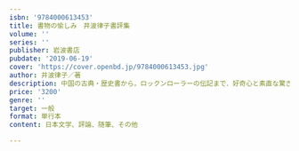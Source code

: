 ```yaml
---
isbn: '9784000613453'
title: 書物の愉しみ　井波律子書評集
volume: ''
series: ''
publisher: 岩波書店
pubdate: '2019-06-19'
cover: 'https://cover.openbd.jp/9784000613453.jpg'
author: 井波律子／著
description: 中国の古典・歴史書から，ロックンローラーの伝記まで．好奇心と素直な驚きにあふれる三十年間の書評を編む．
price: '3200'
genre: ''
target: 一般
format: 単行本
content: 日本文学、評論、随筆、その他

---
```

